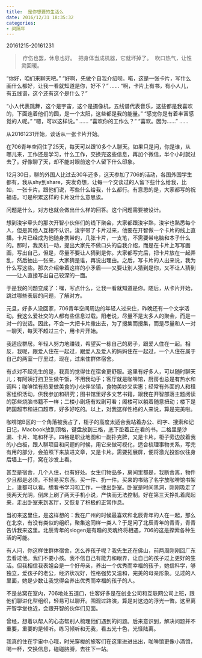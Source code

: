 ```yaml
---
title:  是你想要的生活么
date: 2016/12/31 18:35:32
categories: 
- 间隔年
---
```

20161215-20161231


>  疗伤也罢，休息也好。
>  把身体当成机器，它就坏掉了。
>  吹口热气，让性灵回暖。

“你好，咱们来聊天吧。”
“好啊，先做个自我介绍呗。喏，这是一张卡片，写什么画什么都好，让我一看就知道是你，好不？”
……
“啊，卡片上有书，有小人儿，有五线谱，这个还有这个是什么？”  

“小人代表跳舞，这个是宇宙，这个是摄像机，五线谱代表音乐，这些都是我喜欢的，下面连着他们的圆，是一个太阳，这些都是我的能量。”
“感觉你是有着丰富感觉的人呢。”
“嗯，可以这样说。”
……
“喜欢你的工作么？”
“喜欢。因为……”
……

从20161231开始，谈话从一张卡片开始。

在706青年空间住了25天，每天可以跟10多个人聊天。如果只是问，你是谁，从哪儿来，工作还是学习，什么工作，交换完这些信息，再加个微信，半个小时就过去了。好像聊了天，却不能对眼前这个人留下什么印象。

12月30日，聊的外国人比过去30年还多，这天参加了706的活动，各国外国学生都有，我从shy到share，突发奇想，让每一个交谈过的人留下些什么给我，比如，一张卡片。跟他们说，写些什么给我，什么都行。有意思的是，大家都写的祝福语。可是积累这样的卡片没什么意思诶。

问题是什么，对方也就会做出什么样的回答。这个问题需要被设计。

想到浚宇牵头的那次开智小伙伴们的线下聚会，大家都跟浚宇熟，浚宇也熟悉每个人，但是其他人互相不认识。浚宇带了卡片过来，他要在开智做一个卡片的线上直播。卡片已经成为他随身携带的，几张卡片，一支笔，不需要带电脑和本子什么的。那时，我灵机一动，提出大家先不做口头的自我介绍，而是在卡片上写写画画，写出自己，但是，尽量不要让人猜到是你。大家都写完后，把卡片放在一起弄乱，然后抽出一张来，大家猜是谁，再说出理由。之后，写卡片的人出来说，我为什么写这些。那次介绍带着这样的小矛盾——又要让别人猜到是你，又不让人猜到——让人直接写出自己较深的一面。

于是我的问题变成了：嘿，写点什么，让我一看就知道是你。随后，从卡片开始，跳过哪些表层的问题，了解对方。

元旦，好多人没回家，706青年空间周边的年轻人过来住，昨晚还有一个文学活动。我这么爱社交的人都有些信息过载。阳老说，尽量不是太多人的聚会，而是一对一的说话。因此，不会一大把卡片撒出去，为了搜集而搜集，而是尽量和人一对一聊天，每天不超过三个，用卡片开始。

我适应群居。年轻人努力地赚钱，希望买一栋自己的房子，跟爱人住在一起。相反，我呢，跟爱人住在一起过，跟爱人及爱人的妈妈住在一起过，一个人住在属于自己的两室一厅里过，现在，过来住群体宿舍。

有点对不起先生的是，我真的觉得住在宿舍更舒服。这里有好多人，可以随时聊天儿；有阿姨打扫卫生做午饭，不用我动手；客厅就是咖啡馆，厨房也总是有热水和调料；咖啡馆有热爱做美食的小伙伴坐镇，食物美妙又实惠；经常有外面的人和租客组织活动，供我参加和研究；图书馆里好多文艺书籍，跟我在开智部落主题阅读的那些烧脑书籍不一样；二楼小剧场有戏剧可看；阁楼可以躺着随意扭动；楼下是韩国超市和进口超市，好多好吃的。以上，对我这样性格的人来说，算是完美啦。

咖啡馆B区的一个角落被我占了，柜子的高度太适合我站着办公、码字、搜索和记日记，Macbook放到顶格，键盘放到三格，底下垫着正在看的书。二格里是沙漏、卡片、笔和杯子。四格是职业地图和一副扑克牌，又是卡片。柜子旁边放着我的小白板，跟人聊项目和问题的时候，用它来做可视化，适合梳理事物关系，写完有用的部分，会拍照下来放进文章，又是卡片。需要拓展屏，便将激光投影仪往身后墙上一打，窝在沙发上看。


甚至是宿舍，几个人住，也有好处。女生们物品多，房间里都是，我断舍离，物件少且都是必须。不轻易买东西，买一件、扔一件。买来的书贴了名字放咖啡馆书架上，谁都可以看。想看书学习和工作，一律出卧室。卧室是时间黑洞，刚刚吸走了我两天光阴，倒床上刷了两天手机小说，产快而无法控制。好在第三天挣扎着爬起来，走出卧室来到客厅，又恢复了积极的正常作息。

当初来这里住，是这样想的：我在广州的时候最喜欢和北辰青年的人在一起，那么在北京，有没有类似的组织，聚集这同样一类人？于是问了北辰青年的青青，青青告诉我来这里。北辰青年的slogen是有趣的灵魂终将相遇，706的这是探索各种生活的可能。

有人问，你这样住群体宿舍，怎么养孩子呢？我先生还在佛山，前两周刚刚回广东去看过他。我们不要小孩。我不信自己有能力和眼界，让自己的孩子过上更好的生活。但我相信我表姐会是一个好母亲，养出一个优秀而幸福的孩子，她信科学，够独立，爱孩子的老公，经济状况好，性格强势又温和，完美的母亲形象。见过的人里面，她是少数让我觉得会养出优秀而幸福的孩子的人。

不是总窝在室内，706地处五道口，住客好多是在创业公司和互联网公司上班，跟他们聊进化型组织，轻易可以聊开。围观过路演，算是对这边的浮光一瞥。这里离开智学堂也近，会跟开智的伙伴们见面。

曾经，想着以帮人的心态帮别人梳理他们遇到的问题。后来意识到，解决问题并不重要，重要的是倾听。练习倾听和无我，看五光十色，光怪陆离。

我真的住在宇宙中心哦，时光穿梭的旅客们在这里进进出出，咖啡馆更像小酒馆，喝一杯，交换信息，碰碰胳膊，去往下一站。 